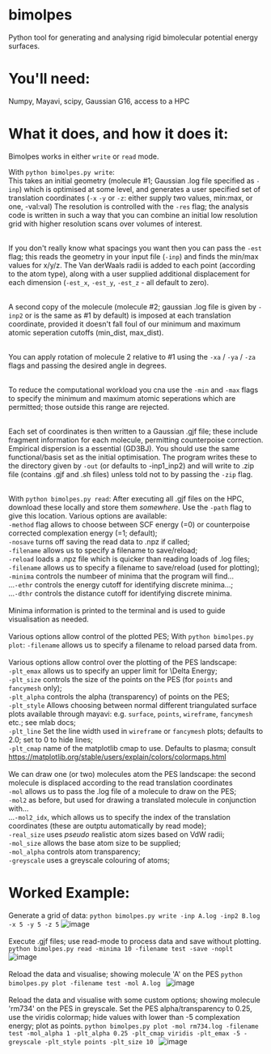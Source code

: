 # bimolpes
Python tool for generating and analysing rigid bimolecular potential energy surfaces.

# You'll need:
Numpy, Mayavi, scipy, Gaussian G16, access to a HPC<br>

# What it does, and how it does it:
Bimolpes works in either `write` or `read` mode. <br>

With `python bimolpes.py write`:<br>
This takes an initial geometry (molecule #1; Gaussian .log file specified as `-inp`) which is optimised at some level, and generates a user specified set of translation coordinates (`-x` `-y` or `-z`: either supply two values, min:max, or one, -val:val) The resolution is controlled with the `-res` flag; the analysis code is written in such a way that you can combine an initial low resolution grid with higher resolution scans over volumes of interest.<br><br>

If you don't really know what spacings you want then you can pass the `-est` flag; this reads the geometry in your input file (`-inp`) and finds the min/max values for x/y/z. The Van derWaals radii is added to each point (according to the atom type), along with a user supplied additional displacement for each dimension (`-est_x`, `-est_y`, `-est_z` - all default to zero). <br><br>

A second copy of the molecule (molecule #2; gaussian .log file is given by `-inp2` or is the same as #1 by default) is imposed at each translation coordinate, provided it doesn't fall foul of our minimum and maximum atomic seperation cutoffs (min_dist, max_dist). <br><br>

You can apply rotation of molecule 2 relative to #1 using the `-xa` / `-ya` / `-za` flags and passing the desired angle in degrees.<br><br>

To reduce the computational workload you cna use the `-min` and `-max` flags to specify the minimum and maximum atomic seperations which are permitted; those outside this range are rejected.<br><br>

Each set of coordinates is then written to a Gaussian .gjf file; these include fragment information for each molecule, permitting counterpoise correction. Empirical dispersion is a essential (GD3BJ). You should use the same functional/basis set as the initial optimisation. The program writes these to the directory given by `-out` (or defaults to -inp1_inp2) and will write to .zip file (contains .gjf and .sh files) unless told not to by passing the `-zip` flag.<br><br>

With `python bimolpes.py read`:
After executing all .gjf files on the HPC, download these locally and store them _somewhere_. Use the `-path` flag to give this location. Various options are available:<br>
`-method` flag allows to choose between SCF energy (=0) or counterpoise corrected complexation energy (=1; default);<br>
`-nosave` turns off saving the read data to .npz if called; <br> 
`-filename` allows us to specify a filename to save/reload; <br>
`-reload` loads a .npz file which is quicker than reading loads of .log files; <br>
`-filename` allows us to specify a filename to save/reload (used for plotting); <br>
`-minima` controls the numbeer of minima that the program will find... <br>
...`-ethr` controls the energy cutoff for identifying discrete minima...; <br>
...`-dthr` controls the distance cutoff for identifying discrete minima.<br>
<br>
Minima information is printed to the terminal and is used to guide visualisation as needed. <br><br>
Various options allow control of the plotted PES; 
With `python bimolpes.py plot`:
`-filename` allows us to specify a filename to reload parsed data from. <br>
<br> Various options allow control over the plotting of the PES landscape:<br>
`-plt_emax` allows us to specify an upper limit for \Delta Energy; <br>
`-plt_size` controls the size of the points on the PES (for `points` and `fancymesh` only); <br>
`-plt_alpha` controls the alpha (transparency) of points on the PES; <br>
`-plt_style` Allows choosing between normal different triangulated surface plots available through mayavi: e.g. `surface`, `points`, `wireframe`, `fancymesh` etc.; see mlab docs;<br>
`-plt_line` Set the line width used in `wireframe` or `fancymesh` plots; defaults to 2.0; set to 0 to hide lines; <br>
`-plt_cmap` name of the matplotlib cmap to use. Defaults to plasma; consult https://matplotlib.org/stable/users/explain/colors/colormaps.html<br>
<br> We can draw one (or two) molecules atom the PES landscape: the second molecule is displaced according to the read translation coordinates<br>
`-mol` allows us to pass the .log file of a molecule to draw on the PES; <br>
`-mol2` as before, but used for drawing a translated molecule in conjunction with... <br>
...`-mol2_idx`, which allows us to specify the index of the translation coordinates (these are outptu automatically by read mode); <br>
`-real_size` uses _pseudo_ realistic atom sizes based on VdW radii; <br>
`-mol_size` allows the base atom size to be supplied; <br>
`-mol_alpha` controls atom transparency; <br>
`-greyscale` uses a greyscale colouring of atoms; <br>

# Worked Example:
Generate a grid of data:
`python bimolpes.py write -inp A.log -inp2 B.log -x 5 -y 5 -z 5`
![image](https://github.com/RichardMandle/bimolpes/assets/101199234/7c09c396-cb8c-494b-b082-4a4088dc8097)
<br><br>
Execute .gjf files; use read-mode to process data and save without plotting.
`python bimolpes.py read -minima 10 -filename test -save -noplt`
![image](https://github.com/RichardMandle/bimolpes/assets/101199234/e63623e6-1608-4f0c-8f1a-358f4a20c92b)
<br><br>
Reload the data and visualise; showing molecule 'A' on the PES
`python bimolpes.py plot -filename test -mol A.log `
![image](https://github.com/RichardMandle/bimolpes/assets/101199234/cf393ef6-566d-4882-af2e-8e81012d71f8)
<br><br>
Reload the data and visualise with some custom options; showing molecule 'rm734' on the PES in greyscale. Set the PES alpha/transparency to 0.25, use the viridis colormap; hide values with lower than -5 complexation energy; plot as points.
`python bimolpes.py plot -mol rm734.log -filename test -mol_alpha 1 -plt_alpha 0.25 -plt_cmap viridis -plt_emax -5 -greyscale -plt_style points -plt_size 10 `
![image](https://github.com/RichardMandle/bimolpes/assets/101199234/883cb89e-6279-46ac-b9a0-cd3ce2c91903)
